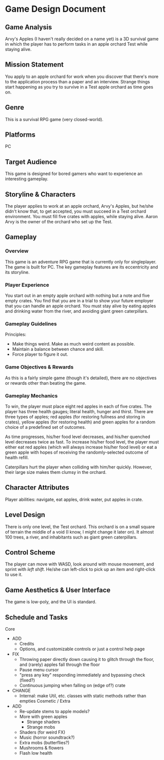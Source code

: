 # Game Design Document
## Game Analysis
Arvy's Apples (I haven't really decided on a name yet) is a 3D survival game in which the player has to perform tasks in an apple orchard Test while staying alive.

## Mission Statement
You apply to an apple orchard for work when you discover that there's more to the application process than a paper and an interview. Strange things start happening as you try to survive in a Test apple orchard as time goes on.

## Genre
This is a survival RPG game (very closed-world).

## Platforms
PC

## Target Audience
This game is designed for bored gamers who want to experience an interesting gameplay.

## Storyline & Characters
The player applies to work at an apple orchard, Arvy's Apples, but he/she didn't know that, to get accepted, you must succeed in a Test orchard environment. You must fill five crates with apples, while staying alive. Aaron Arvy is the owner of the orchard who set up the Test.

## Gameplay
### Overview
This game is an adventure RPG game that is currently only for singleplayer. The game is built for PC. The key gameplay features are its eccentricity and its storyline.

### Player Experience
You start out in an empty apple orchard with nothing but a note and five empty crates. You find that you are in a trial to show your future employer that you can handle an apple orchard. You must stay alive by eating apples and drinking water from the river, and avoiding giant green caterpillars.

### Gameplay Guidelines
Principles:
- Make things weird. Make as much weird content as possible.
- Maintain a balance between chance and skill.
- Force player to figure it out.

### Game Objectives & Rewards
As this is a fairly simple game (though it's detailed), there are no objectives or rewards other than beating the game.

### Gameplay Mechanics
To win, the player must place eight red apples in each of five crates. The player has three health gauges; literal health, hunger and thirst. There are three types of apples; red apples (for restoring fullness and storing in crates), yellow apples (for restoring health) and green apples for a random choice of a predefined set of outcomes.

As time progresses, his/her food level decreases, and his/her quenched level decreases twice as fast. To increase his/her food level, the player must either eat red apples (which will always increase his/her food level) or eat a green apple with hopes of receiving the randomly-selected outcome of health refill.

Caterpillars hurt the player when colliding with him/her quickly. However, their large size makes them clumsy in the orchard.

## Character Attributes
Player abilities: navigate, eat apples, drink water, put apples in crate.

## Level Design
There is only one level, the Test orchard. This orchard is on a small square of terrain the middle of a void (I know, I might change it later on). It almost 100 trees, a river, and inhabitants such as giant green caterpillars.

## Control Scheme
The player can move with WASD, look around with mouse movement, and sprint with _left shift_. He/she can left-click to pick up an item and right-click to use it.

## Game Aesthetics & User Interface
The game is low-poly, and the UI is standard.

## Schedule and Tasks
Core
- ADD
  - Credits
  - Options, and customizable controls or just a control help page
- FIX
  - Throwing paper directly down causing it to glitch through the floor, and (rarely) apples fall through the floor
  - Pause menu cursor
  - "press any key" responding immediately and bypassing check (fixed?)
  - Continuous jumping when falling on (edge of?) crate
- CHANGE
  - Internal: make Util, etc. classes with static methods rather than empties
Cosmetic / Extra
- ADD
  - Re-update stems to apple models?
  - More with green apples
    - Strange shaders
    - Strange mobs
  - Shaders (for weird FX)
  - Music (horror soundtrack?)
  - Extra mobs (butterflies?)
  - Mushrooms & flowers
  - Flash low health

